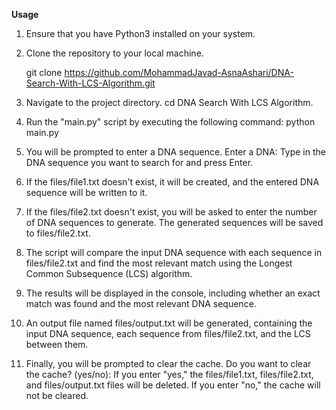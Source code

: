 **Usage**

1. Ensure that you have Python3 installed on your system.

2. Clone the repository to your local machine.

    git clone https://github.com/MohammadJavad-AsnaAshari/DNA-Search-With-LCS-Algorithm.git


3. Navigate to the project directory.
cd DNA Search With LCS Algorithm.

4. Run the "main.py" script by executing the following command:
python main.py

5. You will be prompted to enter a DNA sequence.
Enter a DNA:
Type in the DNA sequence you want to search for and press Enter.

6. If the files/file1.txt doesn't exist, it will be created, and the entered DNA sequence will be written to it.

7. If the files/file2.txt doesn't exist, you will be asked to enter the number of DNA sequences to generate. The generated sequences will be saved to files/file2.txt.

8. The script will compare the input DNA sequence with each sequence in files/file2.txt and find the most relevant match using the Longest Common Subsequence (LCS) algorithm.

9. The results will be displayed in the console, including whether an exact match was found and the most relevant DNA sequence.

10. An output file named files/output.txt will be generated, containing the input DNA sequence, each sequence from files/file2.txt, and the LCS between them.

11. Finally, you will be prompted to clear the cache.
Do you want to clear the cache? (yes/no):
If you enter "yes," the files/file1.txt, files/file2.txt, and files/output.txt files will be deleted. If you enter "no," the cache will not be cleared.



